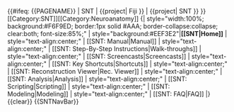 <includeonly>
{{#ifeq: {{PAGENAME}} | SNT | {{project| Fiji }} | {{project| SNT }} }}
[[Category:SNT]][[Category:Neuroanatomy]]
{| style="width:100%; background:#F6F9ED; border:1px solid #AAA; border-collapse:collapse; clear:both; font-size:85%;"
| style="background:#EEF3E2"|<b>[[SNT|Home]]</b>
| style="text-align:center;" | [[SNT: Manual|Manual]]
| style="text-align:center;" | [[SNT: Step-By-Step Instructions|Walk-throughs]]
| style="text-align:center;" | [[SNT: Screencasts|Screencasts]]
| style="text-align:center;" | [[SNT: Key Shortcuts|Shortcuts]]
| style="text-align:center;" | [[SNT: Reconstruction Viewer|Rec. Viewer]]
| style="text-align:center;" | [[SNT: Analysis|Analysis]]
| style="text-align:center;" | [[SNT: Scripting|Scripting]]
| style="text-align:center;" | [[SNT: Modeling|Modeling]]
| style="text-align:center;" | [[SNT: FAQ|FAQ]]
|}
{{clear}}
</includeonly>
<noinclude>
{{SNTNavBar}}
</noinclude>
